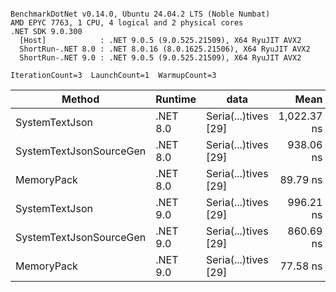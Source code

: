 ```

BenchmarkDotNet v0.14.0, Ubuntu 24.04.2 LTS (Noble Numbat)
AMD EPYC 7763, 1 CPU, 4 logical and 2 physical cores
.NET SDK 9.0.300
  [Host]            : .NET 9.0.5 (9.0.525.21509), X64 RyuJIT AVX2
  ShortRun-.NET 8.0 : .NET 8.0.16 (8.0.1625.21506), X64 RyuJIT AVX2
  ShortRun-.NET 9.0 : .NET 9.0.5 (9.0.525.21509), X64 RyuJIT AVX2

IterationCount=3  LaunchCount=1  WarmupCount=3  

```
| Method                  | Runtime  | data                 | Mean        | Error     | StdDev   | Min         | Max         | Gen0   | Allocated |
|------------------------ |--------- |--------------------- |------------:|----------:|---------:|------------:|------------:|-------:|----------:|
| SystemTextJson          | .NET 8.0 | Seria(...)tives [29] | 1,022.37 ns |  29.17 ns | 1.599 ns | 1,021.37 ns | 1,024.22 ns | 0.0267 |     464 B |
| SystemTextJsonSourceGen | .NET 8.0 | Seria(...)tives [29] |   938.06 ns |  47.85 ns | 2.623 ns |   936.15 ns |   941.05 ns | 0.0324 |     568 B |
| MemoryPack              | .NET 8.0 | Seria(...)tives [29] |    89.79 ns |  11.04 ns | 0.605 ns |    89.35 ns |    90.48 ns | 0.0072 |     120 B |
| SystemTextJson          | .NET 9.0 | Seria(...)tives [29] |   996.21 ns | 102.69 ns | 5.629 ns |   991.92 ns | 1,002.59 ns | 0.0267 |     464 B |
| SystemTextJsonSourceGen | .NET 9.0 | Seria(...)tives [29] |   860.69 ns |  45.23 ns | 2.479 ns |   859.25 ns |   863.55 ns | 0.0334 |     568 B |
| MemoryPack              | .NET 9.0 | Seria(...)tives [29] |    77.58 ns |  24.40 ns | 1.337 ns |    76.13 ns |    78.76 ns | 0.0072 |     120 B |
